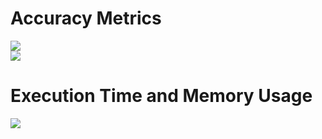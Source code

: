 # Accuracy Metrics

![](https://github.com/rjtmahinay/learning-of-high-dengue-incidence/blob/master/results/accuracy1.jpg)
<br />
![](https://github.com/rjtmahinay/learning-of-high-dengue-incidence/blob/master/results/accuracy2.jpg)
<br />
# Execution Time and Memory Usage

![](https://github.com/rjtmahinay/learning-of-high-dengue-incidence/blob/master/results/exec_memory.jpg)